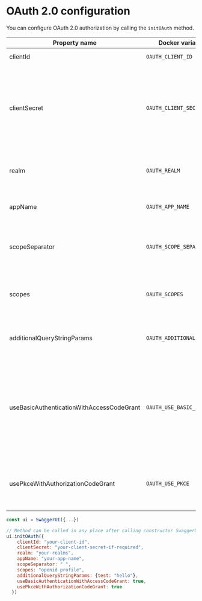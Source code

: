 # OAuth 2.0 configuration
You can configure OAuth 2.0 authorization by calling the `initOAuth` method.

Property name | Docker variable |  Description
--- | --- | ------
clientId | `OAUTH_CLIENT_ID` | Default clientId. MUST be a string
clientSecret | `OAUTH_CLIENT_SECRET` | **🚨 Never use this parameter in your production environment. It exposes cruicial security information. This feature is intended for dev/test environments only. 🚨** <br>Default clientSecret. MUST be a string
realm | `OAUTH_REALM` |realm query parameter (for oauth1) added to `authorizationUrl` and `tokenUrl`. MUST be a string
appName | `OAUTH_APP_NAME` |application name, displayed in authorization popup. MUST be a string
scopeSeparator | `OAUTH_SCOPE_SEPARATOR` |scope separator for passing scopes, encoded before calling, default value is a space (encoded value `%20`). MUST be a string
scopes | `OAUTH_SCOPES` |string array or scope separator (i.e. space) separated string of initially selected oauth scopes, default is empty array
additionalQueryStringParams | `OAUTH_ADDITIONAL_PARAMS` |Additional query parameters added to `authorizationUrl` and `tokenUrl`. MUST be an object
useBasicAuthenticationWithAccessCodeGrant | `OAUTH_USE_BASIC_AUTH` |Only activated for the `accessCode` flow.  During the `authorization_code` request to the `tokenUrl`, pass the [Client Password](https://tools.ietf.org/html/rfc6749#section-2.3.1) using the HTTP Basic Authentication scheme (`Authorization` header with `Basic base64encode(client_id + client_secret)`).  The default is `false`
usePkceWithAuthorizationCodeGrant | `OAUTH_USE_PKCE` | Only applies to `authorizatonCode` flows. [Proof Key for Code Exchange](https://tools.ietf.org/html/rfc7636) brings enhanced security for OAuth public clients. The default is `false`

```javascript
const ui = SwaggerUI({...})

// Method can be called in any place after calling constructor SwaggerUIBundle
ui.initOAuth({
    clientId: "your-client-id",
    clientSecret: "your-client-secret-if-required",
    realm: "your-realms",
    appName: "your-app-name",
    scopeSeparator: " ",
    scopes: "openid profile",
    additionalQueryStringParams: {test: "hello"},
    useBasicAuthenticationWithAccessCodeGrant: true,
    usePkceWithAuthorizationCodeGrant: true
  })
```
